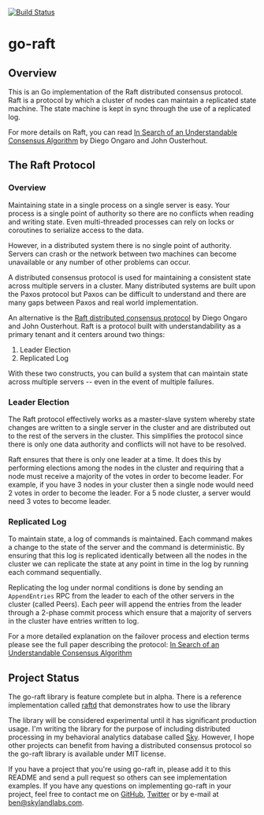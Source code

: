 [![Build Status](https://travis-ci.org/benbjohnson/go-raft.png?branch=master)](https://travis-ci.org/benbjohnson/go-raft)

go-raft
=======

## Overview

This is an Go implementation of the Raft distributed consensus protocol.
Raft is a protocol by which a cluster of nodes can maintain a replicated state machine.
The state machine is kept in sync through the use of a replicated log.

For more details on Raft, you can read [In Search of an Understandable Consensus Algorithm](https://ramcloud.stanford.edu/wiki/download/attachments/11370504/raft.pdf) by Diego Ongaro and John Ousterhout.


## The Raft Protocol

### Overview

Maintaining state in a single process on a single server is easy.
Your process is a single point of authority so there are no conflicts when reading and writing state.
Even multi-threaded processes can rely on locks or coroutines to serialize access to the data.

However, in a distributed system there is no single point of authority.
Servers can crash or the network between two machines can become unavailable or any number of other problems can occur.

A distributed consensus protocol is used for maintaining a consistent state across multiple servers in a cluster.
Many distributed systems are built upon the Paxos protocol but Paxos can be difficult to understand and there are many gaps between Paxos and real world implementation.

An alternative is the [Raft distributed consensus protocol](https://ramcloud.stanford.edu/wiki/download/attachments/11370504/raft.pdf) by Diego Ongaro and John Ousterhout.
Raft is a protocol built with understandability as a primary tenant and it centers around two things:

1. Leader Election
2. Replicated Log

With these two constructs, you can build a system that can maintain state across multiple servers -- even in the event of multiple failures.

### Leader Election

The Raft protocol effectively works as a master-slave system whereby state changes are written to a single server in the cluster and are distributed out to the rest of the servers in the cluster.
This simplifies the protocol since there is only one data authority and conflicts will not have to be resolved.

Raft ensures that there is only one leader at a time.
It does this by performing elections among the nodes in the cluster and requiring that a node must receive a majority of the votes in order to become leader.
For example, if you have 3 nodes in your cluster then a single node would need 2 votes in order to become the leader.
For a 5 node cluster, a server would need 3 votes to become leader.

### Replicated Log

To maintain state, a log of commands is maintained.
Each command makes a change to the state of the server and the command is deterministic.
By ensuring that this log is replicated identically between all the nodes in the cluster we can replicate the state at any point in time in the log by running each command sequentially.

Replicating the log under normal conditions is done by sending an `AppendEntries` RPC from the leader to each of the other servers in the cluster (called Peers).
Each peer will append the entries from the leader through a 2-phase commit process which ensure that a majority of servers in the cluster have entries written to log.

For a more detailed explanation on the failover process and election terms please see the full paper describing the protocol: [In Search of an Understandable Consensus Algorithm](https://ramcloud.stanford.edu/wiki/download/attachments/11370504/raft.pdf)


## Project Status

The go-raft library is feature complete but in alpha.
There is a reference implementation called [raftd](https://github.com/benbjohnson/raftd) that demonstrates how to use the library 

The library will be considered experimental until it has significant production usage.
I'm writing the library for the purpose of including distributed processing in my behavioral analytics database called [Sky](https://github.com/skydb/sky).
However, I hope other projects can benefit from having a distributed consensus protocol so the go-raft library is available under MIT license.

If you have a project that you're using go-raft in, please add it to this README and send a pull request so others can see implementation examples.
If you have any questions on implementing go-raft in your project, feel free to contact me on [GitHub](https://github.com/benbjohnson), [Twitter](https://twitter.com/benbjohnson) or by e-mail at [ben@skylandlabs.com](mailto:ben@skylandlabs.com).
